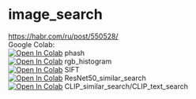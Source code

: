 # image_search
https://habr.com/ru/post/550528/ <br>
Google Colab:<br>
[![Open In Colab](https://colab.research.google.com/assets/colab-badge.svg)](https://colab.research.google.com/drive/1ioAfqaBqkFzotcut8W8AC861eAzeQK_3?usp=sharing) phash <br>
[![Open In Colab](https://colab.research.google.com/assets/colab-badge.svg)](https://colab.research.google.com/drive/1ZKRUlq54Wwt3nQNNrLOd-mb6MGZ2QT8i?usp=sharing) rgb_histogram <br>
[![Open In Colab](https://colab.research.google.com/assets/colab-badge.svg)](https://colab.research.google.com/drive/1leOzG-AQw5MkzgA4qNW5fb3yc-oJ4Lo4?usp=sharing) SIFT <br>
[![Open In Colab](https://colab.research.google.com/assets/colab-badge.svg)](https://colab.research.google.com/drive/1cASnOmR8wUtK4rRoiQJ0NrEiGy1unuMr?usp=sharing) ResNet50_similar_search <br>
[![Open In Colab](https://colab.research.google.com/assets/colab-badge.svg)](https://colab.research.google.com/drive/1DeT11AwvxmHhP4xe4q9tHi0YNk9J5cHm?usp=sharing) CLIP_similar_search/CLIP_text_search <br>
